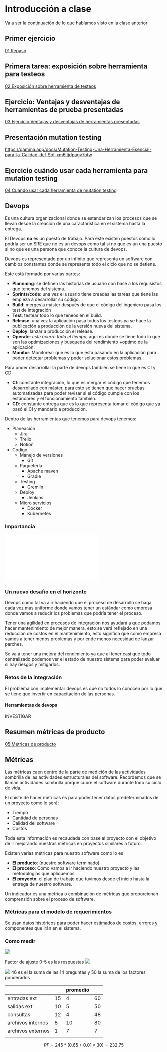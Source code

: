 # Introducción a clase
Va a ser la continuación de lo que habíamos visto en la clase anterior
## Primer ejercicio
[01 Repaso](Actividades/01%20Repaso.md)
## Primera tarea: exposición sobre herramienta para testeos
[02 Exposición sobre herramienta de testeos](Actividades/02%20Exposición%20sobre%20herramienta%20de%20testeos.md)
## Ejercicio: Ventajas y desventajas de herramientas de prueba presentadas
[03 Ejercicio Ventajas y desventajas de herramientas presentadas](Actividades/03%20Ejercicio%20Ventajas%20y%20desventajas%20de%20herramientas%20presentadas.md)
## Presentación mutation testing
https://gamma.app/docs/Mutation-Testing-Una-Herramienta-Esencial-para-la-Calidad-del-Sof-xm6itjdpagv7otw
## Ejercicio cuándo usar cada herramienta para mutation testing
[04 Cuándo usar cada herramienta de mutation testing](Actividades/04%20Cuándo%20usar%20cada%20herramienta%20de%20mutation%20testing.md)

## Devops
Es una cultura organizacional donde se estandarizan los procesos que se llevan desde la creación de una caractarística en el sistema hasta la entrega. 

El Devops **no** es un puesto de trabajo. Para este existen puestos como lo podría ser un SRE que no es un devops como tal si no que es un una puesto si no que es una persona que conoce la cultura de devops.

Devops es representado por un infinito que representa un software con cambios constantes donde se representa todo el ciclo que no se detiene.

Este está formado por varias partes:
- **Plannning**: se definen las historias de usuario con base a los requisistos que tenemos del sistema.
- **Sprints/code**: una vez el usuario tiene  creadas las tareas que tiene las empieza a desarrollar su código.
- **Build**: merges a máster después de que el código del ingeniero pasa los test de integración
- **Test**: testear todo lo que teneos en el build.
- **Release**: una vez la aplicación pasa todos los testeos ya se hace la publicación a producción de la versión nueva del sistema.
- **Deploy**: lanzar a producción el release.
- **Operate**: *este ocurre todo el tiempo*, aquí es dónde se tiene todo lo que son las optimizaciones y busqueda del rendimiento +optimo de la aplicación.
- **Monitor**: Monitorear qué es lo que está pasando en la aplicación para poder detectar problemas y poder solucionar estos problemas.

Para poder desarrollar la parte de devops también se tiene lo que es CI y CD
- **CI**: constante integración, lo que es mergar el código que tenemos desarrollado con máster, para esto se tienen que hacer pruebas automatizadas para poder revisar si el código cumple con los estándares y el funcionamiento también.
- **CD**: constante entrega que es lo que representa tomar el código que ya pasó el CI y mandarlo a producción.

Dentro de las herramientas que tenemos para devops tenemos:
- Planeación
	- Jira
	- Trello
	- Notion
- Código
	- Manejo de versiones
		- Git
	- Paquetería
		- Apache maven
		- Gradle
	- Testing
		- Gremlin
	- Deploy
		- Jenkins
	- Micro servicios
		- Docker
		- Kubernetes

### Importancia
![](../../00%20Attachments/Importancia%20de%20Devops.pdf)

### Un nuevo desafío en el horizonte
Devops como tal va a ir haciendo que el proceso de desarrollo se haga cada vez más uniforme donde vamos tener un estándar como empresa donde vamos a reducir los problemas que podría tener el proceso.

Tener una agilidad en procesos de integración nos ayudará a que podamos hacer mantenimiento de mejor manera, esto se verá reflejado en una reducción de costos en el mantenimiento, esto significa que como empresa vamos a tener menos problemas y por ende menos necesidad de lanzar parches.

Se va a tener una mejora del rendimiento ya que al tener casi que todo centralizado podemos ver el estado de nuestro sistema para poder evaluar si hay riesgos y mitigarlos.

### Retos de la integración
El problema con implementar devops es que no todos lo conocen por lo que se tiene que invertir en capacitación de las personas.

#### Herramientas de devops
INVESTIGAR

## Resumen métricas de producto
[05 Métricas de producto](Actividades/05%20Métricas%20de%20producto.md)

## Métricas
Las métricas caen dentro de la parte de medición de las actividades sombrilla de las actividades estructurales del software. Recordemos que se llaman actividades sombrilla porque cubre el software durante todo su ciclo de vida.

El chiste de hacer métricas es para poder tener datos predeterminados de un proyecto como lo será:
- Tiempo
- Cantidad de personas
- Calidad del software
- Costos

Toda esta información es recaudada con base al proyecto con el objetivo de ir mejorando nuestras métricas en proyectos similares a futuro.

Existen varias métricas para nuestro software como lo es
- **El producto**: (nuestro software terminado)
- **El proceso**: Cómo vamos a ir haciendo nuestro proyecto y las metodologías que apliquemos.
- **El proyecto**: el plan de trabajo que tuvimos desde el inicio hasta la entrega de nuestro software.

Un indicador es una métrica o combinación de métricas que proporcionan comprensión sobre el proceso de software.

### Métricas para el modelo de requerimientos
Se usan datos históricos para poder hacer estimados de costos, errores y componentes que irán en el sistema.
### Como medir 
![](../../00%20Attachments/Pasted%20image%2020250210130457.png)

Factor de ajuste 0-5 es las respuestas
![](../../00%20Attachments/Pasted%20image%2020250210130509.png)

![](../../00%20Attachments/Pasted%20image%2020250210130516.png)
46 es el la suma de las 14 preguntas y 50 la suma de los factores ponderados


|                   |     | promedio |     |
| ----------------- | --- | -------- | --- |
| entradas ext      | 15  | 4        | 60  |
| salidas ext       | 10  | 5        | 50  |
| consultas         | 12  | 4        | 48  |
| archivos internos | 8   | 10       | 80  |
| archivos externos | 1   | 7        | 7   |
|                   |     |          |     |

$$
PF = 245 *(0.65+0.01*30) = 232.75
$$
